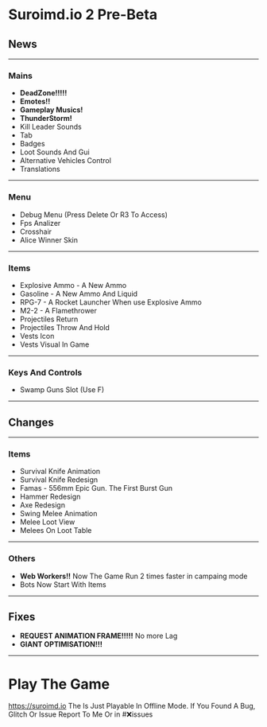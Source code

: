 # Suroimd.io 2 Pre-Beta
## News
__                                                                                                      __
### Mains
* **DeadZone!!!!!**
* **Emotes!!**
* **Gameplay Musics!**
* **ThunderStorm!**
* Kill Leader Sounds
* Tab
* Badges
* Loot Sounds And Gui
* Alternative Vehicles Control
* Translations
__                                                                                                      __
### Menu
* Debug Menu (Press Delete Or R3 To Access)
* Fps Analizer
* Crosshair
* Alice Winner Skin
__                                                                                                      __
### Items
* Explosive Ammo - A New Ammo
* Gasoline - A New Ammo And Liquid
* RPG-7 - A Rocket Launcher When use Explosive Ammo
* M2-2 - A Flamethrower
* Projectiles Return
* Projectiles Throw And Hold
* Vests Icon
* Vests Visual In Game
__                                                                                                      __
### Keys And Controls
* Swamp Guns Slot (Use F)
__                                                                                                      __
## Changes
__                                                                                                      __
### Items
* Survival Knife Animation
* Survival Knife Redesign
* Famas - 556mm Epic Gun. The First Burst Gun
* Hammer Redesign
* Axe Redesign
* Swing Melee Animation
* Melee Loot View
* Melees On Loot Table
__                                                                                                      __
### Others
* **Web Workers!!** Now The Game Run 2 times faster in campaing mode
* Bots Now Start With Items
__                                                                                                      __
## Fixes
* **REQUEST ANIMATION FRAME!!!!!** No more Lag
* **GIANT OPTIMISATION!!!**
__                                                                                                      __
# Play The Game
https://suroimd.io
The Is Just Playable In Offline Mode.
If You Found A Bug, Glitch Or Issue Report To Me Or in #❌issues